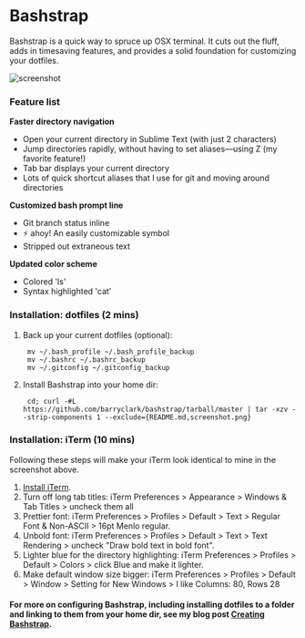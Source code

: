 Bashstrap
=========

Bashstrap is a quick way to spruce up OSX terminal. It cuts out the fluff, adds in timesaving features, and provides a solid foundation for customizing your dotfiles.

<img src="https://raw.github.com/barryclark/bashstrap/master/screenshot.png" alt="screenshot" />

### Feature list

**Faster directory navigation**

- Open your current directory in Sublime Text (with just 2 characters)
- Jump directories rapidly, without having to set aliases—using Z (my favorite feature!)
- Tab bar displays your current directory
- Lots of quick shortcut aliases that I use for git and moving around directories

**Customized bash prompt line**

- Git branch status inline
- ⚡ ahoy! An easily customizable symbol 
- Stripped out extraneous text 	

**Updated color scheme**

- Colored 'ls'
- Syntax highlighted 'cat'

### Installation: dotfiles (2 mins)

1. Back up your current dotfiles (optional):

		mv ~/.bash_profile ~/.bash_profile_backup
		mv ~/.bashrc ~/.bashrc_backup
		mv ~/.gitconfig ~/.gitconfig_backup

2. Install Bashstrap into your home dir:

		cd; curl -#L https://github.com/barryclark/bashstrap/tarball/master | tar -xzv --strip-components 1 --exclude={README.md,screenshot.png}

### Installation: iTerm (10 mins)

Following these steps will make your iTerm look identical to mine in the screenshot above.

1. [Install iTerm](http://www.iterm2.com/#/section/downloads).
2. Turn off long tab titles: iTerm Preferences > Appearance > Windows & Tab Titles > uncheck them all
3. Prettier font: iTerm Preferences > Profiles > Default > Text > Regular Font & Non-ASCII > 16pt Menlo regular.
4. Unbold font: iTerm Preferences > Profiles > Default > Text > Text Rendering > uncheck "Draw bold text in bold font".
5. Lighter blue for the directory highlighting: iTerm Preferences > Profiles > Default > Colors > click Blue and make it lighter.
6. Make default window size bigger: iTerm Preferences > Profiles > Default > Window > Setting for New Windows > I like Columns: 80, Rows 28

#### For more on configuring Bashstrap, including installing dotfiles to a folder and linking to them from your home dir, see my blog post [Creating Bashstrap](http://barryclark.co/creating-bashstrap). 
